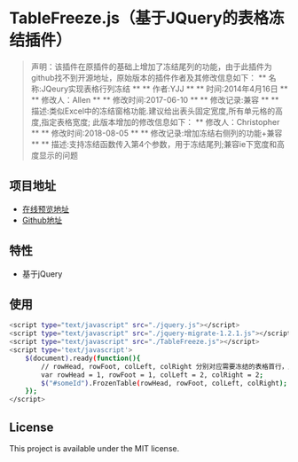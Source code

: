 # TableFreeze.js（基于JQuery的表格冻结插件）

> 声明：该插件在原插件的基础上增加了冻结尾列的功能，由于此插件为github找不到开源地址，原始版本的插件作者及其修改信息如下：
** 名称:JQeury实现表格行列冻结
**
** 作者:YJJ
**
** 时间:2014年4月16日
**
** 修改人：Allen
**
** 修改时间:2017-06-10
**
** 修改记录:兼容
**
** 描述:类似Excel中的冻结窗格功能.建议给出表头固定宽度,所有单元格的高度,指定表格宽度;
此版本增加的修改信息如下：
** 修改人：Christopher
**
** 修改时间:2018-08-05
**
** 修改记录:增加冻结右侧列的功能+兼容
**
** 描述:支持冻结函数传入第4个参数，用于冻结尾列;兼容ie下宽度和高度显示的问题

## 项目地址

 - [在线预览地址](http://christopherkeith.me/TableFreeze/)
 -  [Github地址](https://github.com/CHristopherkeith/TableFreeze)

## 特性

- 基于jQuery

## 使用

```bash
<script type="text/javascript" src="./jquery.js"></script>
<script type="text/javascript" src="./jquery-migrate-1.2.1.js"></script>
<script type="text/javascript" src="./TableFreeze.js"></script>
<script type='text/javascript'>
    $(document).ready(function(){
        // rowHead, rowFoot, colLeft, colRight 分别对应需要冻结的表格首行，尾行，首列和尾列
        var rowHead = 1, rowFoot = 1, colLeft = 2, colRight = 2;
        $("#someId").FrozenTable(rowHead, rowFoot, colLeft, colRight);
    });
</script>
```

## License

This project is available under the MIT license.
